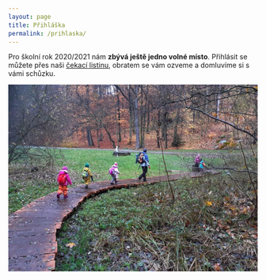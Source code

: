 ```yaml
---
layout: page
title: Přihláška
permalink: /prihlaska/
---
```


Pro školní rok 2020/2021 nám **zbývá ještě jedno volné místo**. Přihlásit se můžete přes naši [čekací listinu](https://forms.gle/Fta3xf4JYUKvRP1q7), obratem se vám ozveme a domluvíme si s vámi schůzku.

![Výprava...](/assets/gallery/2019-11-13_10-08-24.jpg)
